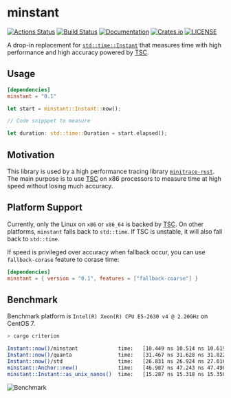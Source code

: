 # minstant
[![Actions Status](https://github.com/tikv/minstant/workflows/CI/badge.svg)](https://github.com/tikv/minstant/actions)
[![Build Status](https://travis-ci.org/tikv/minstant.svg?branch=master)](https://travis-ci.org/tikv/minstant)
[![Documentation](https://docs.rs/minstant/badge.svg)](https://docs.rs/minstant/)
[![Crates.io](https://img.shields.io/crates/v/minstant.svg)](https://crates.io/crates/minstant)
[![LICENSE](https://img.shields.io/github/license/tikv/minstant.svg)](https://github.com/tikv/minstant/blob/master/LICENSE)

A drop-in replacement for [`std::time::Instant`](https://doc.rust-lang.org/std/time/struct.Instant.html) that measures time with high performance and high accuracy powered by [TSC](https://en.wikipedia.org/wiki/Time_Stamp_Counter).

## Usage

```toml
[dependencies]
minstant = "0.1"
```

```rust
let start = minstant::Instant::now();

// Code snipppet to measure

let duration: std::time::Duration = start.elapsed();
```


## Motivation

This library is used by a high performance tracing library [`minitrace-rust`](https://github.com/tikv/minitrace-rust). The main purpose is to use [TSC](https://en.wikipedia.org/wiki/Time_Stamp_Counter) on x86 processors to measure time at high speed without losing much accuracy.

## Platform Support

Currently, only the Linux on `x86` or `x86_64` is backed by [TSC](https://en.wikipedia.org/wiki/Time_Stamp_Counter). On other platforms, `minstant` falls back to `std::time`. If TSC is unstable, it will also fall back to `std::time`.

If speed is privileged over accuracy when fallback occur, you can use `fallback-corase` feature to corase time:

```toml
[dependencies]
minstant = { version = "0.1", features = ["fallback-coarse"] }
```

## Benchmark

Benchmark platform is `Intel(R) Xeon(R) CPU E5-2630 v4 @ 2.20GHz` on CentOS 7.

```sh
> cargo criterion

Instant::now()/minstant             time:   [10.449 ns 10.514 ns 10.619 ns]
Instant::now()/quanta               time:   [31.467 ns 31.628 ns 31.822 ns]
Instant::now()/std                  time:   [26.831 ns 26.924 ns 27.016 ns]
minstant::Anchor::new()             time:   [46.987 ns 47.243 ns 47.498 ns]
minstant::Instant::as_unix_nanos()  time:   [15.287 ns 15.318 ns 15.350 ns]
```

![Benchmark](benchmark.jpeg)
